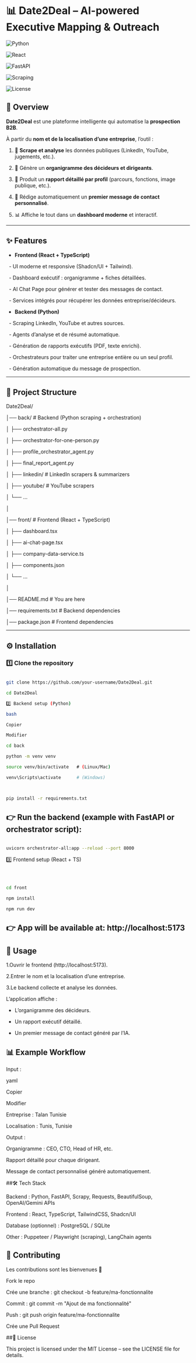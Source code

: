 # 📊 Date2Deal – AI-powered Executive Mapping & Outreach



![Python](https://img.shields.io/badge/Python-3.10+-blue?logo=python)

![React](https://img.shields.io/badge/Frontend-React%2BTS-61DAFB?logo=react)

![FastAPI](https://img.shields.io/badge/Backend-FastAPI-green?logo=fastapi)

![Scraping](https://img.shields.io/badge/Scraping-LinkedIn%2FWeb-yellow)

![License](https://img.shields.io/badge/License-MIT-black)



## 📌 Overview



**Date2Deal** est une plateforme intelligente qui automatise la **prospection B2B**.  

À partir du **nom et de la localisation d’une entreprise**, l’outil :



1. 🔎 **Scrape et analyse** les données publiques (LinkedIn, YouTube, jugements, etc.).  

2. 🏢 Génère un **organigramme des décideurs et dirigeants**.  

3. 📝 Produit un **rapport détaillé par profil** (parcours, fonctions, image publique, etc.).  

4. 💬 Rédige automatiquement un **premier message de contact personnalisé**.  

5. 📊 Affiche le tout dans un **dashboard moderne** et interactif.



---



## ✨ Features



- **Frontend (React + TypeScript)**

  - UI moderne et responsive (Shadcn/UI + Tailwind).

  - Dashboard exécutif : organigramme + fiches détaillées.

  - AI Chat Page pour générer et tester des messages de contact.

  - Services intégrés pour récupérer les données entreprise/décideurs.



- **Backend (Python)**

  - Scraping LinkedIn, YouTube et autres sources.

  - Agents d’analyse et de résumé automatique.

  - Génération de rapports exécutifs (PDF, texte enrichi).

  - Orchestrateurs pour traiter une entreprise entière ou un seul profil.

  - Génération automatique du message de prospection.



---



## 📂 Project Structure



Date2Deal/

│── back/ # Backend (Python scraping + orchestration)

│ ├── orchestrator-all.py

│ ├── orchestrator-for-one-person.py

│ ├── profile_orchestrator_agent.py

│ ├── final_report_agent.py

│ ├── linkedin/ # LinkedIn scrapers & summarizers

│ ├── youtube/ # YouTube scrapers

│ └── ...

│

│── front/ # Frontend (React + TypeScript)

│ ├── dashboard.tsx

│ ├── ai-chat-page.tsx

│ ├── company-data-service.ts

│ ├── components.json

│ └── ...

│

│── README.md # You are here

│── requirements.txt # Backend dependencies

│── package.json # Frontend dependencies







---



## ⚙️ Installation



### 1️⃣ Clone the repository



```bash

git clone https://github.com/your-username/Date2Deal.git

cd Date2Deal

2️⃣ Backend setup (Python)

bash

Copier

Modifier

cd back

python -m venv venv

source venv/bin/activate   # (Linux/Mac)

venv\Scripts\activate      # (Windows)



pip install -r requirements.txt
```

## 👉 Run the backend (example with FastAPI or orchestrator script):



```bash

uvicorn orchestrator-all:app --reload --port 8000
```

3️⃣ Frontend setup (React + TS)

```bash



cd front

npm install

npm run dev
```

## 👉 App will be available at: http://localhost:5173



## 🚀 Usage

1.Ouvrir le frontend (http://localhost:5173).



2.Entrer le nom et la localisation d’une entreprise.



3.Le backend collecte et analyse les données.



L’application affiche :



 - L’organigramme des décideurs.



 - Un rapport exécutif détaillé.



 - Un premier message de contact généré par l’IA.



## 📊 Example Workflow

Input :



yaml

Copier

Modifier

Entreprise : Talan Tunisie

Localisation : Tunis, Tunisie

Output :



Organigramme : CEO, CTO, Head of HR, etc.



Rapport détaillé pour chaque dirigeant.



Message de contact personnalisé généré automatiquement.



##🛠️ Tech Stack

Backend : Python, FastAPI, Scrapy, Requests, BeautifulSoup, OpenAI/Gemini APIs



Frontend : React, TypeScript, TailwindCSS, Shadcn/UI



Database (optionnel) : PostgreSQL / SQLite



Other : Puppeteer / Playwright (scraping), LangChain agents



## 🤝 Contributing

Les contributions sont les bienvenues 🎉



Fork le repo



Crée une branche : git checkout -b feature/ma-fonctionnalite



Commit : git commit -m "Ajout de ma fonctionnalité"



Push : git push origin feature/ma-fonctionnalite



Crée une Pull Request



##📜 License

This project is licensed under the MIT License – see the LICENSE file for details.
